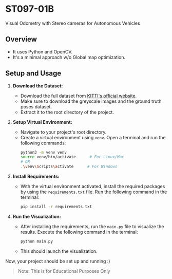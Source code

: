 # ST097-01B

Visual Odometry with Stereo cameras for Autonomous Vehicles

## Overview
- It uses Python and OpenCV.
- It's a minimal approach w/o Global map optimization.

## Setup and Usage

1. **Download the Dataset:**

   - Download the full dataset from [KITTI's official website](https://www.cvlibs.net/datasets/kitti/eval_odometry.php).
   - Make sure to download the greyscale images and the ground truth poses dataset.
   - Extract it to the root directory of the project.

2. **Setup Virtual Environment:**

   - Navigate to your project's root directory.
   - Create a virtual environment using `venv`. Open a terminal and run the following commands:
     ```bash
     python3 -m venv venv
     source venv/bin/activate      # For Linux/Mac
     # OR
     .\venv\Scripts\activate      # For Windows
     ```

3. **Install Requirements:**

   - With the virtual environment activated, install the required packages by using the `requirements.txt` file. Run the following command in the terminal:
     ```bash
     pip install -r requirements.txt
     ```

4. **Run the Visualization:**
   - After installing the requirements, run the `main.py` file to visualize the results. Execute the following command in the terminal:
     ```bash
     python main.py
     ```
   - This should launch the visualization.

Now, your project should be set up and running :)

> Note: This is for Educational Purposes Only